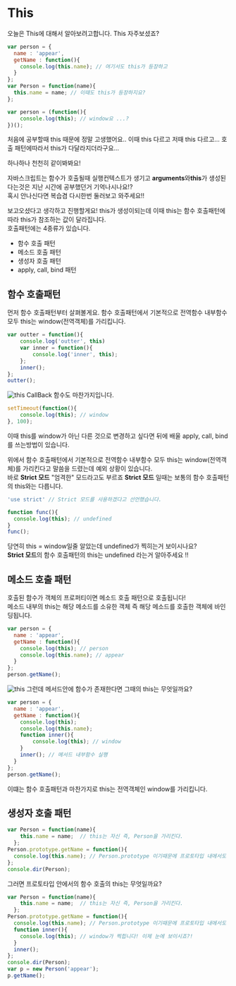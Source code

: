 
# This
오늘은 This에 대해서 알아보려고합니다. This 자주보셨죠? 
```js
var person = {
  name : 'appear',
  getName : function(){
    console.log(this.name); // 여기서도 this가 등장하고
  }
};
var Person = function(name){
  this.name = name; // 이때도 this가 등장하지요?
};
```

```js
var person = (function(){
	console.log(this); // window요 ...? 
})();
```

처음에 공부할때 this 때문에 정말 고생했어요.. 이때 this 다르고 저때 this 다르고... 호출 패턴에따라서 this가 다달라지더라구요...   

하나하나 천천히 같이봐봐요!

자바스크립트는 함수가 호출될때 실행컨텍스트가 생기고 **arguments**와**this**가 생성된다는것은 지난 시간에 공부했던거 기억나시나요!?   
혹시 안나신다면 복습겸 다시한번 둘러보고 와주세요!!    

보고오셨다고 생각하고 진행할게요! this가 생성이되는데 이때 this는 함수 호출패턴에 따라 this가 참조하는 값이 달라집니다.   
호출패턴에는 4종류가 있습니다.

- 함수 호출 패턴
- 메소드 호출 패턴
- 생성자 호출 패턴
- apply, call, bind 패턴

## 함수 호출패턴
먼저 함수 호출패턴부터 살펴볼게요. 함수 호출패턴에서 기본적으로 전역함수 내부함수 모두 this는 window(전역객체)를 가리킵니다.   
```js
var outter = function(){
	console.log('outter', this)
	var inner = function(){
		console.log('inner', this);
	};
	inner();
};
outter();
```
![this](/1기%20JS%20스터디/public/this2.png)
CallBack 함수도 마찬가지입니다.
```js
setTimeout(function(){
	console.log(this); // window
}, 100);
```
이때 this를 window가 아닌 다른 것으로 변경하고 싶다면 뒤에 배울 apply, call, bind를 쓰는방법이 있습니다.

위에서 함수 호출패턴에서 기본적으로 전역함수 내부함수 모두 this는 window(전역객체)를 가리킨다고 말씀을 드렸는데 예외 상황이 있습니다.   
바로 **Strict 모드** "엄격한" 모드라고도 부르죠  **Strict 모드** 일때는 보통의 함수 호출패턴의 this와는 다릅니다.  

```js
'use strict' // Strict 모드를 사용하겠다고 선언했습니다.

function func(){
  console.log(this); // undefined
}
func();
```

당연히 this = window일줄 알았는데 undefined가 찍히는거 보이시나요?     
**Strict 모드**의 함수 호출패턴의 this는 undefined 라는거 알아주세요 !!

## 메소드 호출 패턴 
호출된 함수가 객체의 프로퍼티이면 메소드 호출 패턴으로 호출됩니다!     
메소드 내부의 this는 해당 메소드를 소유한 객체 즉 해당 메소드를 호출한 객체에 바인딩됩니다.
```js
var person = {
  name : 'appear',
  getName : function(){
    console.log(this); // person
    console.log(this.name); // appear
  }
};
person.getName();
```
![this](/1기%20JS%20스터디/public/this3.png)
그런데 메서드안에 함수가 존재한다면 그때의 this는 무엇일까요?
```js
var person = {
  name : 'appear',
  getName : function(){
    console.log(this);
    console.log(this.name); 
	function inner(){
		console.log(this); // window
	}
	inner(); // 메서드 내부함수 실행
  }
};
person.getName();
```
이떄는 함수 호출패턴과 마찬가지로 this는 전역객체인 window를 가리킵니다. 

## 생성자 호출 패턴
```js
var Person = function(name){
    this.name = name;  // this는 자신 즉, Person을 가리킨다.
  };
Person.prototype.getName = function(){
  console.log(this.name); // Person.prototype 이기때문에 프로토타입 내에서도 this는 자기자신 Person을 가리킵니다.
};
console.dir(Person);
```
그러면 프로토타입 안에서의 함수 호출의 this는 무엇일까요?
```js
var Person = function(name){
    this.name = name;  // this는 자신 즉, Person을 가리킨다.
  };
Person.prototype.getName = function(){
  console.log(this.name); // Person.prototype 이기때문에 프로토타입 내에서도 this는 자기자신 Person을 가리킵니다.
  function inner(){
    console.log(this); // window가 찍힙니다! 이제 눈에 보이시죠?!
  }
  inner();
};
console.dir(Person);
var p = new Person('appear');
p.getName();
```